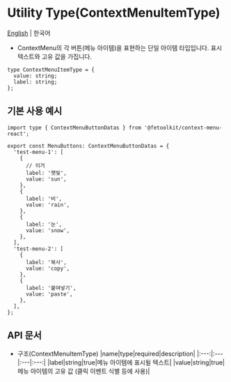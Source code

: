 # Utility Type(ContextMenuItemType)

[English](../en/type_contextmenuitemtype.md) | 한국어

- ContextMenu의 각 버튼(메뉴 아이템)을 표현하는 단일 아이템 타입입니다. 표시 텍스트와 고유 값을 가집니다.

```tsx
type ContextMenuItemType = {
  value: string;
  label: string;
};
```

## 기본 사용 예시

```tsx
import type { ContextMenuButtonDatas } from '@fetoolkit/context-menu-react';

export const MenuButtons: ContextMenuButtonDatas = {
  'test-menu-1': [
    {
      // 이거
      label: '햇빛',
      value: 'sun',
    },
    {
      label: '비',
      value: 'rain',
    },
    {
      label: '눈',
      value: 'snow',
    },
  ],
  'test-menu-2': [
    {
      label: '복사',
      value: 'copy',
    },
    {
      label: '붙여넣기',
      value: 'paste',
    },
  ],
};
```

## API 문서

- 구조(ContextMenuItemType)
  |name|type|required|description|
  |:---:|:---|:---|:---:|
  |label|string|true|메뉴 아이템에 표시될 텍스트|
  |value|string|true|메뉴 아이템의 고유 값 (클릭 이벤트 식별 등에 사용)|
